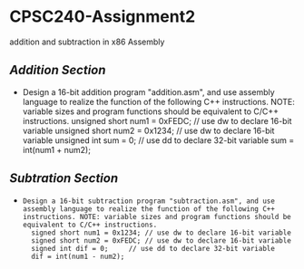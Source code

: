 # CPSC240-Assignment2
addition and subtraction in x86 Assembly

## *Addition Section*

-    Design a 16-bit addition program "addition.asm", and use assembly language to realize the function of the following C++ instructions. NOTE: variable sizes and program functions should be equivalent to C/C++ instructions. 
    	unsigned short num1 = 0xFEDC; 	// use dw to declare 16-bit variable 
    	unsigned short num2 = 0x1234; 	// use dw to declare 16-bit variable 
    	unsigned int sum = 0; 	// use dd to declare 32-bit variable 
    	sum = int(num1 + num2); 

## *Subtration Section*

-     Design a 16-bit subtraction program "subtraction.asm", and use assembly language to realize the function of the following C++ instructions. NOTE: variable sizes and program functions should be equivalent to C/C++ instructions. 
    	signed short num1 = 0x1234;	// use dw to declare 16-bit variable 
    	signed short num2 = 0xFEDC;	// use dw to declare 16-bit variable 
    	signed int dif = 0; 	// use dd to declare 32-bit variable 
    	dif = int(num1 - num2); 

